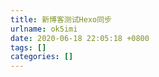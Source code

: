 ```yaml
---
title: 新博客测试Hexo同步
urlname: ok5imi
date: 2020-06-18 22:05:18 +0800
tags: []
categories: []
---
```



